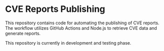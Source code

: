 # CVE Reports Publishing
This repository contains code for automating the publishing of CVE reports. The workflow utilizes GitHub Actions and Node.js to retrieve CVE data and generate reports.


This repository is currently in development and testing phase.